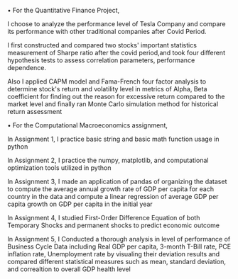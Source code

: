 
•	For the Quantitative Finance Project, 

I choose to analyze the performance level of Tesla Company and compare its performance with other traditional companies after Covid Period. 

I first constructed and compared two stocks' important statistics measurement of Sharpe ratio after the covid period,and took four different hypothesis tests to assess correlation parameters, performance dependence. 

Also I applied CAPM model and Fama-French four factor analysis to determine stock's return and volatility level in metrics of Alpha, Beta coefficient for finding out the reason for excessive return compared to the market level and finally ran Monte Carlo simulation method for historical return assessment


•	For the Computational Macroeconomics assignment, 

In Assignment 1, I practice basic string and basic math function usage in python

In Assignment 2,  I practice the numpy, matplotlib, and computational optimization tools utilized in python

In Assignment 3, I made an application of pandas of organizing the dataset to compute the average annual growth rate of GDP per capita for each country in the data and compute a linear regression of average GDP per capita growth on GDP per capita in the initial year

In Assignment 4, I studied First-Order Difference Equation of both Temporary Shocks and permanent shocks to predict economic outcome 

In Assignment 5, I Conducted a thorough analysis in level of performance of Business Cycle Data including Real GDP per capita, 3-month T-Bill rate, PCE inflation rate, Unemployment rate by visualing their deviation results and compared different statistical measures such as mean, standard deviation, and correaltion to overall GDP health level

